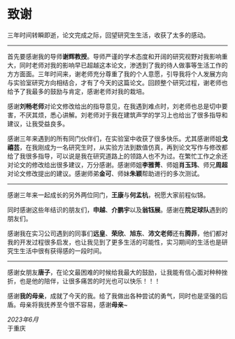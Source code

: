 # 致谢

三年时间转瞬即逝，论文完成之际，回望研究生生活，收获了太多的感动。
***
首先要感谢我的导师**谢辉教授**。导师严谨的学术态度和开阔的研究视野对我影响重大，同时老师对我的影响早已超越这本论文，渗透到了我的待人做事等生活工作的方方面面。三年时间来，谢老师充分尊重了我的个人意愿，引导我将个人发展方向与实验室研究方向相结合，才有了今天的这篇论文。回顾整个研究过程，谢老师也给予了我最多的鼓励与肯定，感谢老师对我的栽培。

感谢**刘畅老师**对论文修改给出的指导意见，在我遇到难点时，刘老师也总是切中要害，不厌其烦，悉心讲解。刘老师对于我在建筑声学的学习上也给出了很多指导和建议，让我受益良多。 

感谢三年来遇到的所有同门伙伴们，在实验室中收获了很多快乐。尤其感谢师姐**戈禧芸**，在我刚成为一名研究生时，从实验方法到数值仿真，再到论文写作与修改都给了我很多指导，可以说是我在研究道路上的领路人也不为过。在繁忙工作之余还对论文的修改给出很多建议，万分感谢。感谢师姐**李雅菁**、师姐**肖玉玮**、师兄**周超**对论文修改提出的建议。感谢师弟**金可**、师妹**朱颖**帮助进行的多次测试。
***

感谢三年来一起成长的另外两位同门，**王康**与**何孟杭**，祝愿大家前程似锦。  

同时感谢这些年结识的朋友们，**申越**、**介鹏宇**以及**翁钰展**。感谢在**院足球队**遇到的朋友们。

感谢我在实习公司遇到的同事们**远皇**、**荣欣**、**旭东**、**沛文老师**还有**腾菲**，他们都对我的开发过程很多启发，也让我见到了更多生活的可能性，实习期间的生活也是研究生生活中很有获得感的一段时间。
***

感谢女朋友**唐子**，在论文最困难的时候给我最大的鼓励，让我能有信心面对种种挫折，也是他的陪伴，让很多痛苦的时光也可以快乐！！！

感谢**我的母亲**，成就了今天的我。给了我做出各种尝试的勇气，同时也是坚强的后盾。母亲将我抚养至今很不容易，感谢**母亲**~

*2023年6月*  
于重庆
